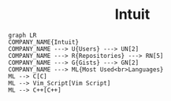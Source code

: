 <h1 align="center">Intuit</h1>

```mermaid
graph LR
COMPANY_NAME{Intuit}
COMPANY_NAME ---> U{Users} ---> UN[2]
COMPANY_NAME ---> R{Repositories} ---> RN[5]
COMPANY_NAME ---> G{Gists} ---> GN[2]
COMPANY_NAME ---> ML{Most Used<br>Languages}
ML --> C[C]
ML --> Vim_Script[Vim Script]
ML --> C++[C++]
```

